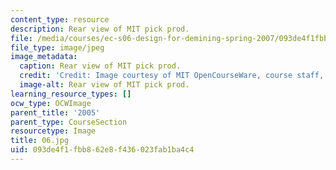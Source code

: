 ```yaml
---
content_type: resource
description: Rear view of MIT pick prod.
file: /media/courses/ec-s06-design-for-demining-spring-2007/093de4f1fbb862e8f436023fab1ba4c4_06.jpg
file_type: image/jpeg
image_metadata:
  caption: Rear view of MIT pick prod.
  credit: 'Credit: Image courtesy of MIT OpenCourseWare, course staff, and students.'
  image-alt: Rear view of MIT pick prod.
learning_resource_types: []
ocw_type: OCWImage
parent_title: '2005'
parent_type: CourseSection
resourcetype: Image
title: 06.jpg
uid: 093de4f1-fbb8-62e8-f436-023fab1ba4c4
---
```

